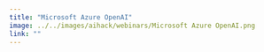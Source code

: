 ```yaml
---
title: "Microsoft Azure OpenAI"
image: ../../images/aihack/webinars/Microsoft Azure OpenAI.png
link: ""
---
```

